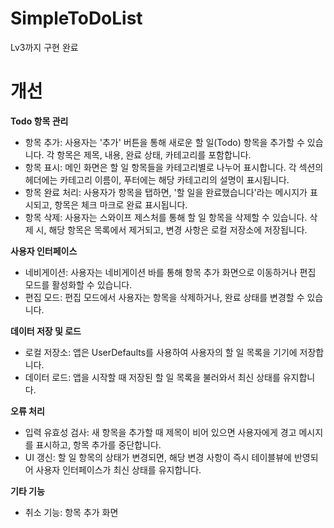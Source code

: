# SimpleToDoList
Lv3까지 구현 완료

# 개선 
**Todo 항목 관리**
- 항목 추가: 사용자는 '추가' 버튼을 통해 새로운 할 일(Todo) 항목을 추가할 수 있습니다. 각 항목은 제목, 내용, 완료 상태, 카테고리를 포함합니다.
- 항목 표시: 메인 화면은 할 일 항목들을 카테고리별로 나누어 표시합니다. 각 섹션의 헤더에는 카테고리 이름이, 푸터에는 해당 카테고리의 설명이 표시됩니다.
- 항목 완료 처리: 사용자가 항목을 탭하면, '할 일을 완료했습니다'라는 메시지가 표시되고, 항목은 체크 마크로 완료 표시됩니다.
- 항목 삭제: 사용자는 스와이프 제스처를 통해 할 일 항목을 삭제할 수 있습니다. 삭제 시, 해당 항목은 목록에서 제거되고, 변경 사항은 로컬 저장소에 저장됩니다.
  
**사용자 인터페이스**
- 네비게이션: 사용자는 네비게이션 바를 통해 항목 추가 화면으로 이동하거나 편집 모드를 활성화할 수 있습니다.
- 편집 모드: 편집 모드에서 사용자는 항목을 삭제하거나, 완료 상태를 변경할 수 있습니다.

**데이터 저장 및 로드**
- 로컬 저장소: 앱은 UserDefaults를 사용하여 사용자의 할 일 목록을 기기에 저장합니다.
- 데이터 로드: 앱을 시작할 때 저장된 할 일 목록을 불러와서 최신 상태를 유지합니다.

**오류 처리**
- 입력 유효성 검사: 새 항목을 추가할 때 제목이 비어 있으면 사용자에게 경고 메시지를 표시하고, 항목 추가를 중단합니다.
- UI 갱신: 할 일 항목의 상태가 변경되면, 해당 변경 사항이 즉시 테이블뷰에 반영되어 사용자 인터페이스가 최신 상태를 유지합니다.

**기타 기능**
- 취소 기능: 항목 추가 화면
